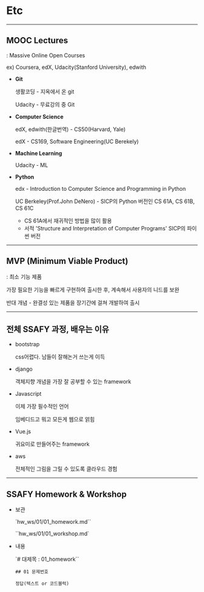 # Etc

---

## MOOC Lectures

: Massive Online Open Courses

ex) Coursera, edX, Udacity(Stanford University), edwith

- **Git**
  
  생활코딩 - 지옥에서 온 git
  
  Udacity - 무료강의 중 Git
  
- **Computer Science**
  
  edX, edwith(한글번역) - CS50(Harvard, Yale)
  
  edX - CS169, Software Engineering(UC Berekely)
  
- **Machine Learning**
  
  Udacity - ML

- **Python**

  edx - Introduction to Computer Science and Programming in Python
  
  UC Berkeley(Prof.John DeNero) - SICP의 Python 버전인 CS 61A, CS 61B, CS 61C
  
  - CS 61A에서 재귀적인 방법을 많이 활용
  - 서적 'Structure and Interpretation of Computer Programs' SICP의 파이썬 버전

---

## MVP (Minimum Viable Product)

: 최소 기능 제품

가장 필요한 기능을 빠르게 구현하여 출시한 후, 계속해서 사용자의 니드를 보완

반대 개념 - 완결성 있는 제품을 장기간에 걸쳐 개발하여 출시

---

## 전체 SSAFY 과정, 배우는 이유

- bootstrap

  css어렵다. 남들이 잘해논거 쓰는게 이득

- django

  객체지향 개념을 가장 잘 공부할 수 있는 framework

- Javascript

  이제 가장 필수적인 언어

  임베디드고 뭐고 모든게 웹으로 얽힘

- Vue.js

  귀요미로 만들어주는 framework

- aws

  전체적인 그림을 그릴 수 있도록 클라우드 경험

---

## SSAFY Homework & Workshop

- 보관

  `hw_ws/01/01_homework.md``

  ``hw_ws/01/01_workshop.md`

- 내용

  `# 대제목 : 01_homework``

  `## 01 문제번호`

  `정답(텍스트 or 코드블럭)`